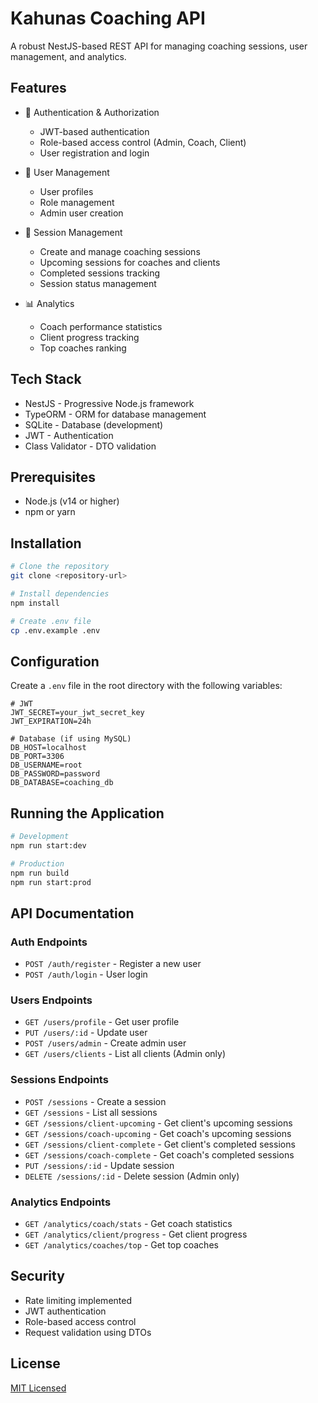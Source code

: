 # Kahunas Coaching API

A robust NestJS-based REST API for managing coaching sessions, user management, and analytics.

## Features

- 🔐 Authentication & Authorization
  - JWT-based authentication
  - Role-based access control (Admin, Coach, Client)
  - User registration and login

- 👥 User Management
  - User profiles
  - Role management
  - Admin user creation

- 📅 Session Management
  - Create and manage coaching sessions
  - Upcoming sessions for coaches and clients
  - Completed sessions tracking
  - Session status management

- 📊 Analytics
  - Coach performance statistics
  - Client progress tracking
  - Top coaches ranking

## Tech Stack

- NestJS - Progressive Node.js framework
- TypeORM - ORM for database management
- SQLite - Database (development)
- JWT - Authentication
- Class Validator - DTO validation

## Prerequisites

- Node.js (v14 or higher)
- npm or yarn

## Installation

```bash
# Clone the repository
git clone <repository-url>

# Install dependencies
npm install

# Create .env file
cp .env.example .env
```

## Configuration

Create a `.env` file in the root directory with the following variables:

```env
# JWT
JWT_SECRET=your_jwt_secret_key
JWT_EXPIRATION=24h

# Database (if using MySQL)
DB_HOST=localhost
DB_PORT=3306
DB_USERNAME=root
DB_PASSWORD=password
DB_DATABASE=coaching_db
```

## Running the Application

```bash
# Development
npm run start:dev

# Production
npm run build
npm run start:prod
```

## API Documentation

### Auth Endpoints
- `POST /auth/register` - Register a new user
- `POST /auth/login` - User login

### Users Endpoints
- `GET /users/profile` - Get user profile
- `PUT /users/:id` - Update user
- `POST /users/admin` - Create admin user
- `GET /users/clients` - List all clients (Admin only)

### Sessions Endpoints
- `POST /sessions` - Create a session
- `GET /sessions` - List all sessions
- `GET /sessions/client-upcoming` - Get client's upcoming sessions
- `GET /sessions/coach-upcoming` - Get coach's upcoming sessions
- `GET /sessions/client-complete` - Get client's completed sessions
- `GET /sessions/coach-complete` - Get coach's completed sessions
- `PUT /sessions/:id` - Update session
- `DELETE /sessions/:id` - Delete session (Admin only)

### Analytics Endpoints
- `GET /analytics/coach/stats` - Get coach statistics
- `GET /analytics/client/progress` - Get client progress
- `GET /analytics/coaches/top` - Get top coaches

## Security

- Rate limiting implemented
- JWT authentication
- Role-based access control
- Request validation using DTOs

## License

[MIT Licensed](LICENSE)
